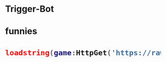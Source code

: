 # Trigger-Bot

<h1>funnies<h1>

```lua
loadstring(game:HttpGet('https://raw.githubusercontent.com/Klorycs/Trig-Bot/main/Trigger-Bot.lua')()
```
